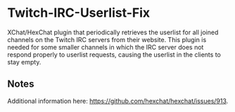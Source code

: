 Twitch-IRC-Userlist-Fix
=======================

XChat/HexChat plugin that periodically retrieves the userlist for all joined channels on the Twitch IRC servers from their website. This plugin is needed for some smaller channels in which the IRC server does not respond properly to userlist requests, causing the userlist in the clients to stay empty.


Notes
-----

Additional information here: https://github.com/hexchat/hexchat/issues/913.
